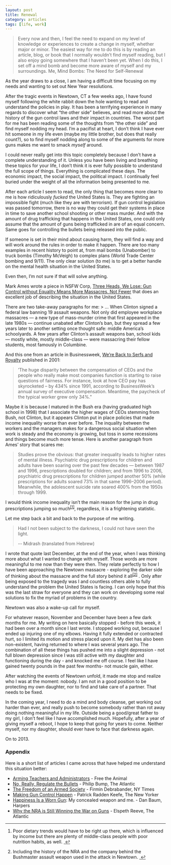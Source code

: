 ```yaml
---
layout: post
title: Renewal
category: articles
tags: [life, work]
---
```


> Every now and then, I feel the need to expand on my level of knowledge or experiences to create a change in myself, whether major or minor. The easiest way for me to do this is by reading an article, blog, or book that I normally wouldn’t find myself reading, but I also enjoy going somewhere that I haven’t been yet. When I do this, I set off a mind bomb and become more aware of myself and my surroundings.
> Me, Mind Bombs: The Need for Self-Renewal

As the year draws to a close, I am having a difficult time focusing on my needs and wanting to set out New Year resolutions.
<p>
After the tragic events in Newtown, CT a few weeks ago, I have found myself following the white rabbit down the hole wanting to read and understand the policies in play. It has been a terrifying experience in many regards to discover what “the other side” believes, and read more about the history of the gun control laws and their impact in countries. The worst part for me has been reading some of the thoughts from “the other side” and find myself nodding my head. I’m a pacifist at heart, I don’t think I have ever hit someone in my life even (maybe my little brother, but does that really count?), so to find myself nodding along to some of the arguments for more guns makes me want to smack <em>myself</em> around.
<p>
I could never really get into this topic completely because I don’t have a complete understanding of it. Unless you have been living and breathing these topics for your life, I don’t think it is ever fully possible to understand the full scope of things. Everything is complicated these days. The economic impact, the social impact, the political impact. I continually feel buried under the weight of all the information being presented to me.
<p>
After each article I seem to read, the only thing that becomes more clear to me is how ridiculously <em>fucked</em> the United States is. They are fighting an impossible fight (much like they are with terrorism). If gun control legislation was passed tomorrow, there is no way they could get their systems in place in time to save another school shooting or other mass murder. And with the amount of drug trafficking that happens in the United States, one could only assume that the amount of guns being trafficked in are of an equal concern. Same goes for controlling the bullets being released into the public.
<p>
If someone is set in their mind about causing harm, they will find a way and will work around the rules in order to make it happen. There are too many examples in recent history to point at, from mail bombs (Unabomber) to truck bombs (Timothy McVeigh) to complex plans (World Trade Center bombing and 9/11). The only clear solution (to me) is to get a better handle on the mental health situation in the United States.
<p>
Even then, I’m not sure if that will solve anything.
<p>
Mark Ames wrote a piece in NSFW Corp, <a title="Three Heads, We Lose - NSFW Corp" href="http://www.nsfwcorp.com/dispatch/three-heads-we-lose">Three Heads, We Lose: Gun Control without Equality Means More Massacres, Not Fewer</a> that does an excellent job of describing the situation in the United States.
<p>
There are two take-away paragraphs for me:
> … When Clinton signed a federal law banning 19 assault weapons. Not only did employee workplace massacres — a new type of mass-murder crime that first appeared in the late 1980s — continue unabated after Clinton’s ban, but they spread a few years later to another setting once thought safe: middle America’s schoolyards. A few years after Clinton’s assault weapons ban, school kids — mostly white, mostly middle-class — were massacring their fellow students, most famously in Columbine.

And this one from an article in Businessweek, <a title="We're Back to Serfs and Royalty - Businessweek" href="http://www.businessweek.com/stories/2001-04-08/were-back-to-serfs-and-royalty">We’re Back to Serfs and Royalty</a> published in 2001:

> ’The huge disparity between the compensation of CEOs and the people who really make most companies function is starting to raise questions of fairness. For instance, look at how CEO pay has skyrocketed – by 434% since 1991, according to BusinessWeek’s annual survey of executive compensation. Meantime, the paycheck of the typical worker grew only 34%."

Maybe it is because I matured in the Bush era (having graduated high school in 1998) that I associate the higher wages of CEOs stemming from Bush, not Clinton, but it appears Clinton put in place policies that made income inequality worse than ever before. The inquality between the workers and the managers makes for a dangerous social situation when work is steady and the economy is growing, but toss in some recessions and things become much more tense. Here is another paragraph from Ames’ story that scares me:

> Studies prove the obvious: that greater inequality leads to higher rates of mental illness. Psychiatric drug prescriptions for children and adults have been soaring over the past few decades — between 1987 and 1996, prescriptions doubled for children; and from 1996 to 2006, psychiatric drug prescriptions for children jumped another 50% (while prescriptions for adults soared 73% in that same 1996–2006 period). Meanwhile, the adolescent suicide rate soared 400% from the 1950s through 1999.

I would think income inequality isn’t the main reason for the jump in drug prescriptions jumping so much<sup><a href="#fn:1" id="fnref:1" title="see footnote" class="footnote">[1]</a></sup>, regardless, it is a frightening statistic.
<p>
Let me step back a bit and back to the purpose of me writing.

> Had I not been subject to the darkness, I could not have seen the light.
>
> -- Midrash (translated from Hebrew)

I wrote that quote last December, at the end of the year, when I was thinking more about what I wanted to change with myself. Those words are more meaningful to me now than they were then. They relate perfectly to how I have been approaching the Newtown massacre - exploring the darker side of thinking about the massacre and the full story behind it all<sup><a href="#fn:2" id="fnref:2" title="see footnote" class="footnote">[2]</a></sup> . Only after being exposed to the tragedy was I and countless others able to fully understand the problem the United States is facing. I can only hope that this was the last straw for everyone and they can work on developing some real solutions to fix the myriad of problems in the country.
<p>
Newtown was also a wake-up call for myself.
<p>
For whatever reason, November and December have been a few dark months for me. My writing on here basically stopped - before this week, it had been over a month since I last wrote. I stopped working out, because I ended up injuring one of my elbows. Having it fully extended or contracted hurt, so I limited its motion and stress placed upon it. My diet has also been non-existent, having returned to where I was several years ago. The combination of all these things has pushed me into a slight depression - not full blown depression since I was still active with my daughter and functioning during the day - and knocked me off course. I feel like I have gained twenty pounds in the past few months- not muscle gain, either.
<p>
After watching the events of Newtown unfold, it made me stop and realize who I was at the moment: nobody. I am not in a good position to be protecting my own daughter, nor to find and take care of a partner. That needs to be fixed.
<p>
In the coming year, I need to do a mind and body cleanse, get working out harder than ever, and really push to become somebody rather than rot away doing nothing meaningful in my life. Outside being a good/great father to my girl, I don’t feel like I have accomplished much. Hopefully, after a year of giving myself a reboot, I hope to keep that going for years to come. Neither myself, nor my daughter, should ever have to face that darkness again.
<p>
On to 2013.
<h3 id="appendix">Appendix</h3>
Here is a short list of articles I came across that have helped me understand this situation better:
<ul>
	<li><a title="Arming Teachers and Administrators in ''Gun Free Zones'" href="http://freetheanimal.com/2012/12/arming-teachers-and-administrators-in-gun-free-zones-already-a-reality.html"> Arming Teachers and Administrators</a> - Free the Animal</li>
	<li><a title="No, really, regulate the bullets - The Atlantic" href="http://www.theatlantic.com/technology/archive/2012/12/no-really-regulate-the-bullets/266332/">No, Really, Regulate the Bullets</a> - Philip Bump, The Atlantic</li>
	<li><a title="The Freedom of an Armed Society" href="http://opinionator.blogs.nytimes.com/2012/12/16/the-freedom-of-an-armed-society/">The Freedom of an Armed Society</a> - Firmin Debrabander, NY Times</li>
	<li><a title="Making Gun Control Happen" href="http://www.newyorker.com/online/blogs/newsdesk/2012/12/making-gun-control-happen.html">Making Gun Control Happen</a> - Patrick Radden Keefe, The New Yorker</li>
	<li><a title="Happiness is a Worn Gun" href="http://harpers.org/archive/2010/08/happiness-is-a-worn-gun/?single=1">Happiness Is a Worn Gun</a>: My concealed weapon and me. - Dan Baum, Harpers</li>
	<li><a title="Why the NRA is Still Winning the War on Guns" href="http://www.theatlanticwire.com/national/2012/12/nra-guns-2012/60008/">Why the NRA is Still Winning the War on Guns</a> - Elspeth Reeve, The Atlantic</li>
</ul>
<div class="footnotes">

<hr />

<ol>
	<li id="fn:1">Poor dietary trends would have to be right up there, which is influenced by income but there are plenty of middle-class people with poor nutrition habits, as well. <a href="#fnref:1" title="return to article" class="reversefootnote"> ↩</a></p>
	<li id="fn:2">Including the history of the NRA and the company behind the Bushmaster assault weapon used in the attack in Newtown. <a href="#fnref:2" title="return to article" class="reversefootnote"> ↩</a></p>
</ol>

</div>